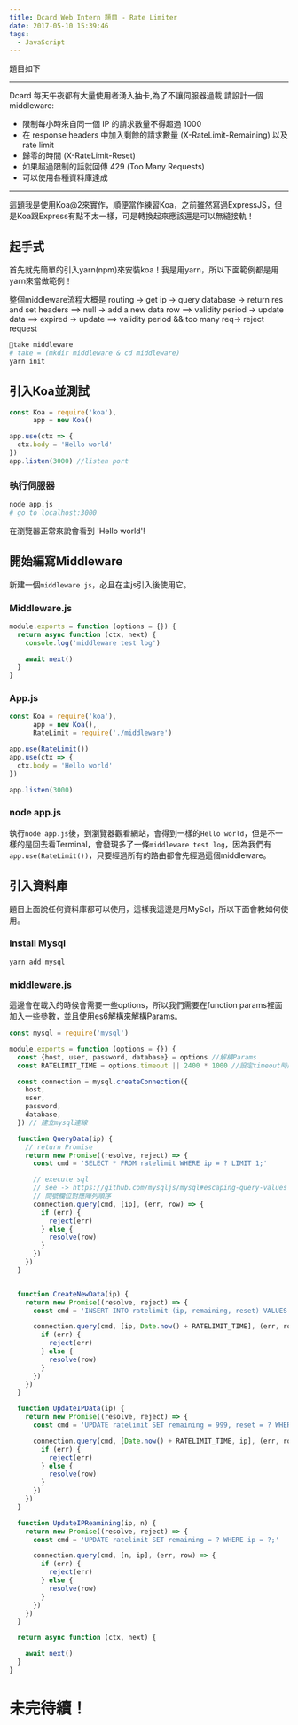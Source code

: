 ```yaml
---
title: Dcard Web Intern 題目 - Rate Limiter
date: 2017-05-10 15:39:46
tags:
  - JavaScript
---
```


題目如下

---

Dcard 每天午夜都有大量使用者湧入抽卡,為了不讓伺服器過載,請設計一個 middleware:

- 限制每小時來自同一個 IP 的請求數量不得超過 1000
- 在 response headers 中加入剩餘的請求數量 (X-RateLimit-Remaining) 以及 rate limit
- 歸零的時間 (X-RateLimit-Reset)
- 如果超過限制的話就回傳 429 (Too Many Requests)
- 可以使用各種資料庫達成

---

這題我是使用Koa@2來實作，順便當作練習Koa，之前雖然寫過ExpressJS，但是Koa跟Express有點不太一樣，可是轉換起來應該還是可以無縫接軌！

## 起手式
首先就先簡單的引入yarn(npm)來安裝koa！我是用yarn，所以下面範例都是用yarn來當做範例！

整個middleware流程大概是
routing -> get ip -> query database                               -> return res and set headers
                  ==> null -> add a new data row
                  ==> validity period -> update data
                  ==> expired -> update
                  ==> validity period && too many req-> reject request

```bash
take middleware
# take = (mkdir middleware & cd middleware)
yarn init
```

<!--more-->

## 引入Koa並測試

```js
const Koa = require('koa'),
      app = new Koa()

app.use(ctx => {
  ctx.body = 'Hello world'
})
app.listen(3000) //listen port
```

### 執行伺服器

```bash
node app.js
# go to localhost:3000
```

在瀏覽器正常來說會看到 'Hello world'!

## 開始編寫Middleware
新建一個`middleware.js`，必且在主js引入後使用它。

### Middleware.js

```js
module.exports = function (options = {}) {
  return async function (ctx, next) {
    console.log('middleware test log')

    await next()
  }
}
```

### App.js

```js
const Koa = require('koa'),
      app = new Koa(),
      RateLimit = require('./middleware')

app.use(RateLimit())
app.use(ctx => {
  ctx.body = 'Hello world'
})

app.listen(3000)
```

### node app.js
執行`node app.js`後，到瀏覽器觀看網站，會得到一樣的`Hello world`，但是不一樣的是回去看Terminal，會發現多了一條`middleware test log`，因為我們有`app.use(RateLimit())`，只要經過所有的路由都會先經過這個middleware。

## 引入資料庫
題目上面說任何資料庫都可以使用，這樣我這邊是用MySql，所以下面會教如何使用。

### Install Mysql

```bash
yarn add mysql
```

### middleware.js

這邊會在載入的時候會需要一些options，所以我們需要在function params裡面加入一些參數，並且使用es6解構來解構Params。
```js
const mysql = require('mysql')

module.exports = function (options = {}) {
  const {host, user, password, database} = options //解構Params
  const RATELIMIT_TIME = options.timeout || 2400 * 1000 //設定timeout時間 單位：ms

  const connection = mysql.createConnection({
    host,
    user,
    password,
    database,
  }) // 建立mysql連線

  function QueryData(ip) {
    // return Promise
    return new Promise((resolve, reject) => {
      const cmd = 'SELECT * FROM ratelimit WHERE ip = ? LIMIT 1;'

      // execute sql
      // see -> https://github.com/mysqljs/mysql#escaping-query-values
      // 問號欄位對應陣列順序
      connection.query(cmd, [ip], (err, row) => {
        if (err) {
          reject(err)
        } else {
          resolve(row)
        }
      })
    })
  }


  function CreateNewData(ip) {
    return new Promise((resolve, reject) => {
      const cmd = 'INSERT INTO ratelimit (ip, remaining, reset) VALUES (?, 999, ?);'

      connection.query(cmd, [ip, Date.now() + RATELIMIT_TIME], (err, row) => {
        if (err) {
          reject(err)
        } else {
          resolve(row)
        }
      })
    })
  }

  function UpdateIPData(ip) {
    return new Promise((resolve, reject) => {
      const cmd = 'UPDATE ratelimit SET remaining = 999, reset = ? WHERE ip = ?;'

      connection.query(cmd, [Date.now() + RATELIMIT_TIME, ip], (err, row) => {
        if (err) {
          reject(err)
        } else {
          resolve(row)
        }
      })
    })
  }

  function UpdateIPReamining(ip, n) {
    return new Promise((resolve, reject) => {
      const cmd = 'UPDATE ratelimit SET remaining = ? WHERE ip = ?;'

      connection.query(cmd, [n, ip], (err, row) => {
        if (err) {
          reject(err)
        } else {
          resolve(row)
        }
      })
    })
  }

  return async function (ctx, next) {

    await next()
  }
}
```

# 未完待續！
